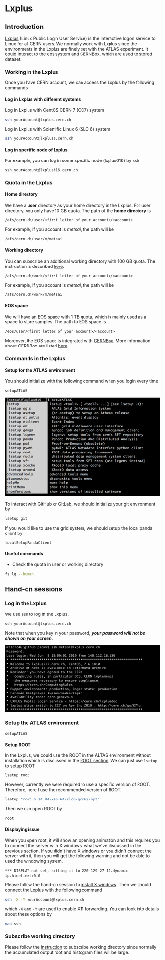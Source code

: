 # Lxplus

## Introduction 

[Lxplus](https://lxplusdoc.web.cern.ch/lxplusdoc/) \(Linux Public Login User Service\) is the interactive logon service to Linux for all CERN users. We normally work with Lxplus since the environments in the Lxplus are finely set with the ATLAS experiment. It could interact to the eos system and CERNBox, which are used to stored dataset. 

### Working in the Lxplus  

Once you have CERN account, we can access the Lxplus by the following commands:

#### Log in Lxplus with different systems

Log in Lxplus with CentOS CERN 7 \(CC7\) system

```bash
ssh yourAccount@lxplus.cern.ch​
```

Log in Lxplus with Scientific Linux 6 \(SLC 6\) system

```bash
ssh yourAccount@lxplus6.cern.ch
```

#### Log in specific node of Lxplus 

For example, you can log in some specific node \(lxplus616\) by `ssh`

```
ssh yourAccount@lxplus616.cern.ch​
```

### Quota in the Lxplus

#### Home directory

We have a **user** directory as your home directory in the Lxplus. For user directory, you only have 10 GB quota. The path of the **home directory** is 

```bash
/afs/cern.ch/user/<first letter of your account>/<account>
```

For example, if you account is _metsai_, the path will be  

```bash
/afs/cern.ch/user/m/metsai
```

#### Working directory

You can subscribe an additional working directory with 100 GB quota. The instruction is described [here](https://resources.web.cern.ch/resources/Help/?kbid=067040).  

```text
/afs/cern.ch/work/<first letter of your account>/<account>
```

For example, if you account is _metsai_, the path will be  

```bash
/afs/cern.ch/work/m/metsai
```

#### EOS space

We will have an EOS space with 1 TB quota, which is mainly used as a space to store samples. The path to EOS space is 

```
/eos/user/<first letter of your account>/<account>
```

Moreover, the EOS space is integrated with [CERNBox](https://cernbox.cern.ch/). More information about CERNBox are listed [here](cernbox.md). 

### Commands in the Lxplus

#### Setup for the ATLAS environment

You should initialize with the following command when you login every time

```bash
setupATLAS
```

![&quot;setupATLAS&quot; initializes for the ATLAS environment](../.gitbook/assets/ying-mu-kuai-zhao-20190116-shang-wu-4.43.46.png)

To interact with GitHub or GitLab, we should initialize your git environment by

```bash
lsetup git
```

If you would like to use the grid system, we should setup the local panda client by

```text
localSetupPandaClient
```

#### Useful commands

* Check the quota in user or working directory 

```bash
fs lq --human
```

## Hand-on sessions

### Log in the Lxplus

We use `ssh` to log in the Lxplus. 

```
ssh yourAccount@lxplus.cern.ch​
```

Note that when you key in your password, _**your password will not be shown on your screen**_. 

![](../.gitbook/assets/ying-mu-kuai-zhao-20190608-shang-wu-3.47.48.png)

### Setup the ATLAS environment

```text
setupATLAS
```

#### Setup ROOT

In the Lxplus, we could use the ROOT in the ALTAS environment without installation which is discussed in the [ROOT section](../root/#root-installation). We can just use `lsetup` to setup ROOT

```text
lsetup root
```

However, currently we were required to use a specific version of ROOT. Therefore, here I use the recommended version of ROOT.

```bash
lsetup "root 6.14.04-x86_64-slc6-gcc62-opt" 
```

Then we can open ROOT by 

```bash
root
```

#### Displaying issue

When you open root, it will show an opening animation and this requires you to connect the server with X windows, what we've discussed in the [previous section](linux_basic.md#da-duan-terminal). If you didn't have X windows or you didn't connect the server with it, then you will get the following warning and not be able to used the windowing system.

```text
*** DISPLAY not set, setting it to 220-129-27-11.dynamic-ip.hinet.net:0.0
```

Please follow the hand-on session to [install X windows](linux_basic.md#install-x-windows). Then we should connect the Lxplus with the following command

```bash
ssh -X -Y yourAccount@lxplus.cern.ch​
```

which `-X` and `-Y` are used to enable X11 forwarding. You can look into details about these options by 

```bash
man ssh
```

### Subscribe working directory

Please follow the [instruction](https://resources.web.cern.ch/resources/Help/?kbid=067040) to subscribe working directory since normally the accumulated output root and histogram files will be large.

